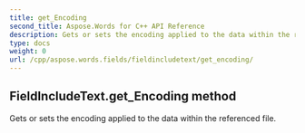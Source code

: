 ```yaml
---
title: get_Encoding
second_title: Aspose.Words for C++ API Reference
description: Gets or sets the encoding applied to the data within the referenced file. 
type: docs
weight: 0
url: /cpp/aspose.words.fields/fieldincludetext/get_encoding/
---
```

## FieldIncludeText.get_Encoding method


Gets or sets the encoding applied to the data within the referenced file.

